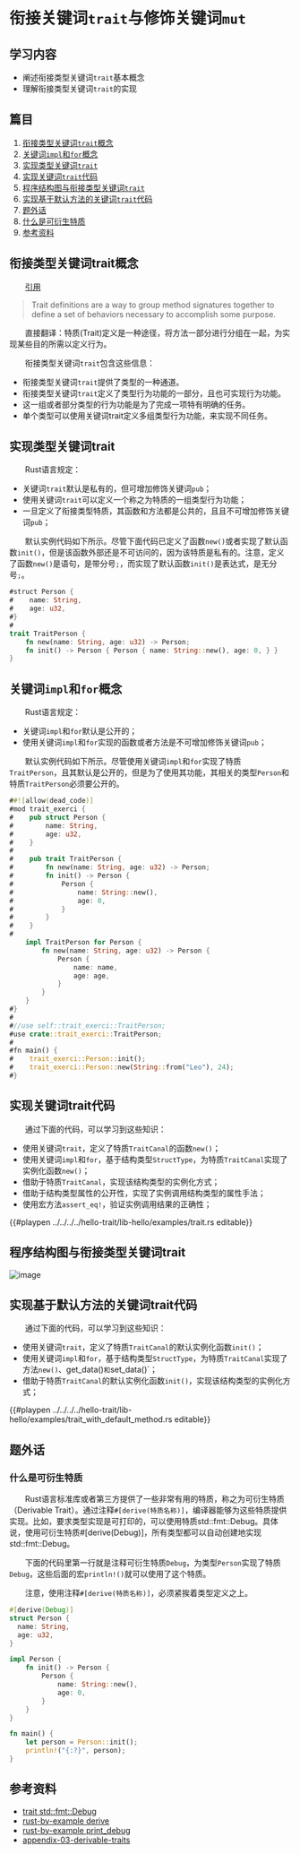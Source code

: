 # 衔接关键词`trait`与修饰关键词`mut`

## 学习内容
- 阐述衔接类型关键词`trait`基本概念
- 理解衔接类型关键词`trait`的实现


## 篇目

1. [衔接类型关键词`trait`概念](#衔接类型关键词trait概念)
1. [关键词`impl`和`for`概念](#关键词impl和for概念)
1. [实现类型关键词`trait`](#实现类型关键词trait)
1. [实现关键词`trait`代码](#实现关键词trait代码)
1. [程序结构图与衔接类型关键词`trait`](#程序结构图与衔接类型关键词trait)
1. [实现基于默认方法的关键词`trait`代码](#实现基于默认方法的关键词trait代码)
1. [题外话](#题外话)
1. [什么是可衍生特质](#什么是可衍生特质)
1. [参考资料](#参考资料)

## 衔接类型关键词trait概念

　　[引用][id_01]
> Trait definitions are a way to group method signatures together to define a set of behaviors necessary to accomplish some purpose.

　　直接翻译：特质(Trait)定义是一种途径，将方法一部分进行分组在一起，为实现某些目的所需以定义行为。

　　衔接类型关键词`trait`包含这些信息：

- 衔接类型关键词`trait`提供了类型的一种通道。
- 衔接类型关键词`trait`定义了类型行为功能的一部分，且也可实现行为功能。
- 这一组或者部分类型的行为功能是为了完成一项特有明确的任务。
- 单个类型可以使用关键词trait定义多组类型行为功能，来实现不同任务。

## 实现类型关键词trait

　　Rust语言规定：
- 关键词`trait`默认是私有的，但可增加修饰关键词`pub`；
- 使用关键词`trait`可以定义一个称之为特质的一组类型行为功能；
- 一旦定义了衔接类型特质，其函数和方法都是公共的，且且不可增加修饰关键词`pub`；

　　默认实例代码如下所示。尽管下面代码已定义了函数`new()`或者实现了默认函数`init()`，但是该函数外部还是不可访问的，因为该特质是私有的。注意，定义了函数`new()`是语句，是带分号`;`，而实现了默认函数`init()`是表达式，是无分号`;`。

```rust
#struct Person {
#    name: String,
#    age: u32,
#}
#
trait TraitPerson {
    fn new(name: String, age: u32) -> Person;
    fn init() -> Person { Person { name: String::new(), age: 0, } }
}
```


## 关键词`impl`和`for`概念

　　Rust语言规定：
- 关键词`impl`和`for`默认是公开的；
- 使用关键词`impl`和`for`实现的函数或者方法是不可增加修饰关键词`pub`；

　　默认实例代码如下所示。尽管使用关键词`impl`和`for`实现了特质`TraitPerson`，且其默认是公开的，但是为了使用其功能，其相关的类型`Person`和特质`TraitPerson`必须要公开的。

```rust
##![allow(dead_code)]
#mod trait_exerci {
#    pub struct Person {
#        name: String,
#        age: u32,
#    }
#
#    pub trait TraitPerson {
#        fn new(name: String, age: u32) -> Person;
#        fn init() -> Person {
#            Person {
#                name: String::new(),
#                age: 0,
#            }
#        }
#    }
#
    impl TraitPerson for Person {
        fn new(name: String, age: u32) -> Person {
            Person {
                name: name,
                age: age,
            }
        }
    }
#}
#
#//use self::trait_exerci::TraitPerson;
#use crate::trait_exerci::TraitPerson;
#
#fn main() {
#    trait_exerci::Person::init();
#    trait_exerci::Person::new(String::from("Leo"), 24);
#}
```

## 实现关键词trait代码

　　通过下面的代码，可以学习到这些知识：

- 使用关键词`trait`，定义了特质`TraitCanal`的函数`new()`；
- 使用关键词`impl`和`for`，基于结构类型`StructType`，为特质`TraitCanal`实现了实例化函数`new()`；
- 借助于特质`TraitCanal`，实现该结构类型的实例化方式；
- 借助于结构类型属性的公开性，实现了实例调用结构类型的属性手法；
- 使用宏方法`assert_eq!`，验证实例调用结果的正确性；

{{#playpen ../../../../hello-trait/lib-hello/examples/trait.rs editable}}

## 程序结构图与衔接类型关键词trait

![image](../../images/hello-trait-03-trait-impl.png)

## 实现基于默认方法的关键词trait代码

　　通过下面的代码，可以学习到这些知识：

- 使用关键词`trait`，定义了特质`TraitCanal`的默认实例化函数`init()`；
- 使用关键词`impl`和`for`，基于结构类型`StructType`，为特质`TraitCanal`实现了方法`new()`、get_data()`和`set_data()`；
- 借助于特质`TraitCanal`的默认实例化函数`init()`，实现该结构类型的实例化方式；

{{#playpen ../../../../hello-trait/lib-hello/examples/trait_with_default_method.rs editable}}

## 题外话

### 什么是可衍生特质

　　Rust语言标准库或者第三方提供了一些非常有用的特质，称之为可衍生特质（Derivable Trait）。通过注释`#[derive(特质名称)]`，编译器能够为这些特质提供实现。比如，要求类型实现是可打印的，可以使用特质std::fmt::Debug。具体说，使用可衍生特质#[derive(Debug)]，所有类型都可以自动创建地实现std::fmt::Debug。

　　下面的代码里第一行就是注释可衍生特质`Debug`，为类型`Person`实现了特质`Debug`，这些后面的宏`println!()`就可以使用了这个特质。

　　注意，使用注释`#[derive(特质名称)]`，必须紧挨着类型定义之上。

```rust
#[derive(Debug)]
struct Person {
  name: String,
  age: u32,
}

impl Person {
    fn init() -> Person {
        Person {
            name: String::new(),
            age: 0,
        }
    }
}

fn main() {
    let person = Person::init();
    println!("{:?}", person);
}
```

## 参考资料
- [trait std::fmt::Debug](https://doc.rust-lang.org/std/fmt/trait.Debug.html)
- [rust-by-example derive](https://doc.rust-lang.org/rust-by-example/trait/derive.html)
- [rust-by-example print_debug](https://doc.rust-lang.org/rust-by-example/hello/print/print_debug.html)
- [appendix-03-derivable-traits](https://doc.rust-lang.org/book/appendix-03-derivable-traits.html#appendix-c-derivable-traits)


[id_01]:https://doc.rust-lang.org/book/ch10-02-traits.html?highlight=trait#defining-a-trait